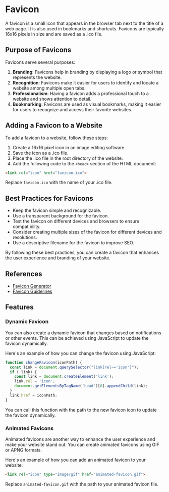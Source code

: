 # Favicon

A favicon is a small icon that appears in the browser tab next to the title of a web page. It is also used in bookmarks and shortcuts. Favicons are typically 16x16 pixels in size and are saved as a .ico file.

## Purpose of Favicons

Favicons serve several purposes:

1. **Branding**: Favicons help in branding by displaying a logo or symbol that represents the website.
2. **Recognition**: Favicons make it easier for users to identify and locate a website among multiple open tabs.
3. **Professionalism**: Having a favicon adds a professional touch to a website and shows attention to detail.
4. **Bookmarking**: Favicons are used as visual bookmarks, making it easier for users to recognize and access their favorite websites.

## Adding a Favicon to a Website

To add a favicon to a website, follow these steps:

1. Create a 16x16 pixel icon in an image editing software.
2. Save the icon as a .ico file.
3. Place the .ico file in the root directory of the website.
4. Add the following code to the `<head>` section of the HTML document:

```html
<link rel="icon" href="favicon.ico">
```

Replace `favicon.ico` with the name of your .ico file.

## Best Practices for Favicons

- Keep the favicon simple and recognizable.
- Use a transparent background for the favicon.
- Test the favicon on different devices and browsers to ensure compatibility.
- Consider creating multiple sizes of the favicon for different devices and resolutions.
- Use a descriptive filename for the favicon to improve SEO.

By following these best practices, you can create a favicon that enhances the user experience and branding of your website.

## References

- [Favicon Generator](https://favicon.io/)
- [Favicon Guidelines](https://developer.mozilla.org/en-US/docs/Web/Progressive_web_apps/How_to/Define_app_icons)

## Features

### Dynamic Favicon

You can also create a dynamic favicon that changes based on notifications or other events. This can be achieved using JavaScript to update the favicon dynamically.

Here's an example of how you can change the favicon using JavaScript:

```javascript
function changeFavicon(iconPath) {
  const link = document.querySelector("link[rel~='icon']");
  if (!link) {
    const link = document.createElement('link');
    link.rel = 'icon';
    document.getElementsByTagName('head')[0].appendChild(link);
  }
  link.href = iconPath;
}
```

You can call this function with the path to the new favicon icon to update the favicon dynamically.

### Animated Favicons

Animated favicons are another way to enhance the user experience and make your website stand out. You can create animated favicons using GIF or APNG formats.

Here's an example of how you can add an animated favicon to your website:

```html
<link rel="icon" type="image/gif" href="animated-favicon.gif">
```

Replace `animated-favicon.gif` with the path to your animated favicon file.
